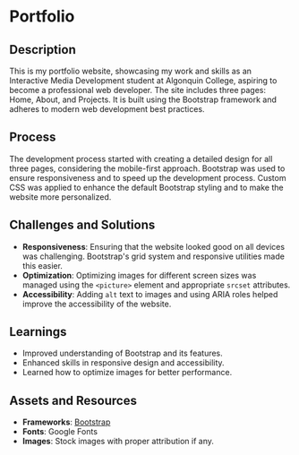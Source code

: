 # Portfolio

## Description
This is my portfolio website, showcasing my work and skills as an Interactive Media Development student at Algonquin College, aspiring to become a professional web developer. The site includes three pages: Home, About, and Projects. It is built using the Bootstrap framework and adheres to modern web development best practices.

## Process
The development process started with creating a detailed design for all three pages, considering the mobile-first approach. Bootstrap was used to ensure responsiveness and to speed up the development process. Custom CSS was applied to enhance the default Bootstrap styling and to make the website more personalized.

## Challenges and Solutions
- **Responsiveness**: Ensuring that the website looked good on all devices was challenging. Bootstrap's grid system and responsive utilities made this easier.
- **Optimization**: Optimizing images for different screen sizes was managed using the `<picture>` element and appropriate `srcset` attributes.
- **Accessibility**: Adding `alt` text to images and using ARIA roles helped improve the accessibility of the website.

## Learnings
- Improved understanding of Bootstrap and its features.
- Enhanced skills in responsive design and accessibility.
- Learned how to optimize images for better performance.

## Assets and Resources
- **Frameworks**: [Bootstrap](https://getbootstrap.com/)
- **Fonts**: Google Fonts
- **Images**: Stock images with proper attribution if any.
